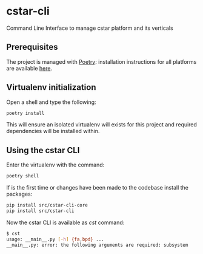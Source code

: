 # cstar-cli

Command Line Interface to manage cstar platform and its verticals

## Prerequisites

The project is managed with [Poetry](https://python-poetry.org/): installation instructions for all platforms are available [here](https://python-poetry.org/docs/#osx--linux--bashonwindows-install-instructions).

## Virtualenv initialization

Open a shell and type the following:

```bash
poetry install
```

This will ensure an isolated virtualenv will exists for this project and required dependencies will be installed within.

## Using the cstar CLI

Enter the virtualenv with the command:

```bash
poetry shell
```

If is the first time or changes have been made to the codebase install the packages:

```bash
pip install src/cstar-cli-core
pip install src/cstar-cli
```

Now the cstar CLI is available as _cst_ command:

```bash
$ cst
usage: __main__.py [-h] {fa,bpd} ...
__main__.py: error: the following arguments are required: subsystem
```
